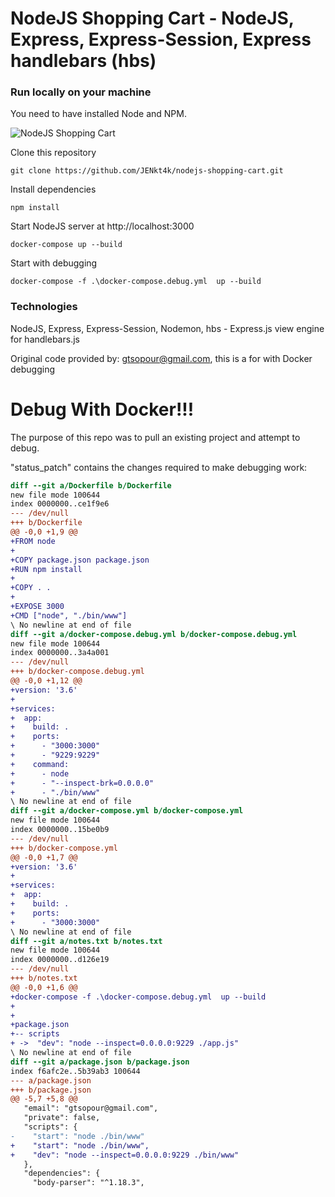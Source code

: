 # NodeJS Shopping Cart - NodeJS, Express, Express-Session, Express handlebars (hbs)

### Run locally on your machine
You need to have installed Node and NPM.

![NodeJS Shopping Cart](/data/nodejs-cart-1.png?raw=true "NodeJS Shopping Cart")

Clone this repository
``` shell
git clone https://github.com/JENkt4k/nodejs-shopping-cart.git
```

Install dependencies
``` shell
npm install
```

Start NodeJS server at http://localhost:3000
```shell
docker-compose up --build
```

Start with debugging
```shell
docker-compose -f .\docker-compose.debug.yml  up --build
```


### Technologies
NodeJS, Express, Express-Session, Nodemon, hbs - Express.js view engine for handlebars.js

Original code provided by: gtsopour@gmail.com, this is a for with Docker debugging 

# Debug With Docker!!!

The purpose of this repo was to pull an existing project and attempt to debug. 

"status_patch" contains the changes required to make debugging work:
```diff
diff --git a/Dockerfile b/Dockerfile
new file mode 100644
index 0000000..ce1f9e6
--- /dev/null
+++ b/Dockerfile
@@ -0,0 +1,9 @@
+FROM node
+
+COPY package.json package.json  
+RUN npm install
+
+COPY . .  
+
+EXPOSE 3000
+CMD ["node", "./bin/www"]
\ No newline at end of file
diff --git a/docker-compose.debug.yml b/docker-compose.debug.yml
new file mode 100644
index 0000000..3a4a001
--- /dev/null
+++ b/docker-compose.debug.yml
@@ -0,0 +1,12 @@
+version: '3.6'
+
+services:
+  app: 
+    build: .
+    ports:
+      - "3000:3000" 
+      - "9229:9229"
+    command:
+      - node
+      - "--inspect-brk=0.0.0.0"
+      - "./bin/www"
\ No newline at end of file
diff --git a/docker-compose.yml b/docker-compose.yml
new file mode 100644
index 0000000..15be0b9
--- /dev/null
+++ b/docker-compose.yml
@@ -0,0 +1,7 @@
+version: '3.6'
+
+services:
+  app: 
+    build: .
+    ports:
+      - "3000:3000" 
\ No newline at end of file
diff --git a/notes.txt b/notes.txt
new file mode 100644
index 0000000..d126e19
--- /dev/null
+++ b/notes.txt
@@ -0,0 +1,6 @@
+docker-compose -f .\docker-compose.debug.yml  up --build
+
+
+package.json
+-- scripts
+ ->  "dev": "node --inspect=0.0.0.0:9229 ./app.js"
\ No newline at end of file
diff --git a/package.json b/package.json
index f6afc2e..5b39ab3 100644
--- a/package.json
+++ b/package.json
@@ -5,7 +5,8 @@
   "email": "gtsopour@gmail.com",
   "private": false,
   "scripts": {
-    "start": "node ./bin/www"
+    "start": "node ./bin/www",
+    "dev": "node --inspect=0.0.0.0:9229 ./bin/www"
   },
   "dependencies": {
     "body-parser": "^1.18.3",

```